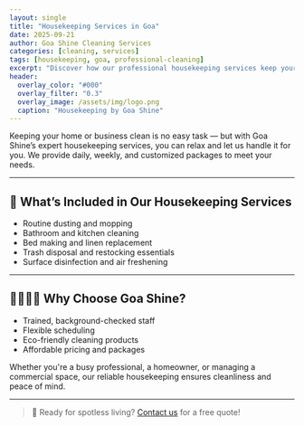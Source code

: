 ```yaml
---
layout: single
title: "Housekeeping Services in Goa"
date: 2025-09-21
author: Goa Shine Cleaning Services
categories: [cleaning, services]
tags: [housekeeping, goa, professional-cleaning]
excerpt: "Discover how our professional housekeeping services keep your home or business tidy, fresh, and stress-free."
header:
  overlay_color: "#000"
  overlay_filter: "0.3"
  overlay_image: /assets/img/logo.png
  caption: "Housekeeping by Goa Shine"
---
```


Keeping your home or business clean is no easy task — but with Goa Shine’s expert housekeeping services, you can relax and let us handle it for you. We provide daily, weekly, and customized packages to meet your needs.

---

## 🧼 What’s Included in Our Housekeeping Services

- Routine dusting and mopping  
- Bathroom and kitchen cleaning  
- Bed making and linen replacement  
- Trash disposal and restocking essentials  
- Surface disinfection and air freshening  

---

## 👨‍👩‍👧‍👦 Why Choose Goa Shine?

- Trained, background-checked staff  
- Flexible scheduling  
- Eco-friendly cleaning products  
- Affordable pricing and packages  

Whether you're a busy professional, a homeowner, or managing a commercial space, our reliable housekeeping ensures cleanliness and peace of mind.

---

> 🌟 Ready for spotless living? [Contact us](https://goashinecs.com) for a free quote!
